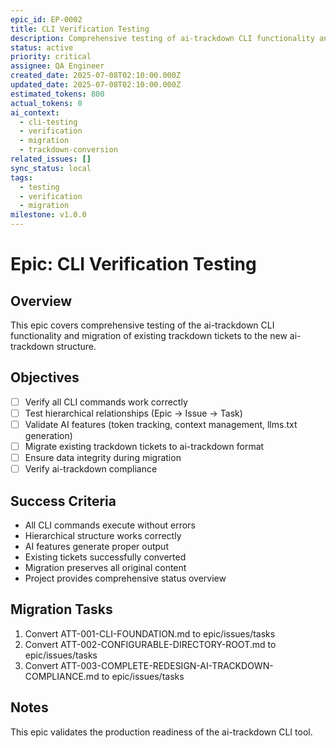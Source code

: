 ```yaml
---
epic_id: EP-0002
title: CLI Verification Testing
description: Comprehensive testing of ai-trackdown CLI functionality and migration of existing trackdown tickets
status: active
priority: critical
assignee: QA Engineer
created_date: 2025-07-08T02:10:00.000Z
updated_date: 2025-07-08T02:10:00.000Z
estimated_tokens: 800
actual_tokens: 0
ai_context:
  - cli-testing
  - verification
  - migration
  - trackdown-conversion
related_issues: []
sync_status: local
tags:
  - testing
  - verification
  - migration
milestone: v1.0.0
---
```


# Epic: CLI Verification Testing

## Overview
This epic covers comprehensive testing of the ai-trackdown CLI functionality and migration of existing trackdown tickets to the new ai-trackdown structure.

## Objectives
- [ ] Verify all CLI commands work correctly
- [ ] Test hierarchical relationships (Epic → Issue → Task)
- [ ] Validate AI features (token tracking, context management, llms.txt generation)
- [ ] Migrate existing trackdown tickets to ai-trackdown format
- [ ] Ensure data integrity during migration
- [ ] Verify ai-trackdown compliance

## Success Criteria
- All CLI commands execute without errors
- Hierarchical structure works correctly
- AI features generate proper output
- Existing tickets successfully converted
- Migration preserves all original content
- Project provides comprehensive status overview

## Migration Tasks
1. Convert ATT-001-CLI-FOUNDATION.md to epic/issues/tasks
2. Convert ATT-002-CONFIGURABLE-DIRECTORY-ROOT.md to epic/issues/tasks
3. Convert ATT-003-COMPLETE-REDESIGN-AI-TRACKDOWN-COMPLIANCE.md to epic/issues/tasks

## Notes
This epic validates the production readiness of the ai-trackdown CLI tool.